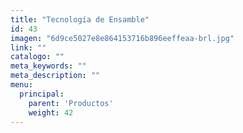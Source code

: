 ```yaml
---
title: "Tecnología de Ensamble"
id: 43
imagen: "6d9ce5027e8e864153716b896eeffeaa-brl.jpg"
link: ""
catalogo: ""
meta_keywords: ""
meta_description: ""
menu:
  principal:
    parent: 'Productos'
    weight: 42
---
```

